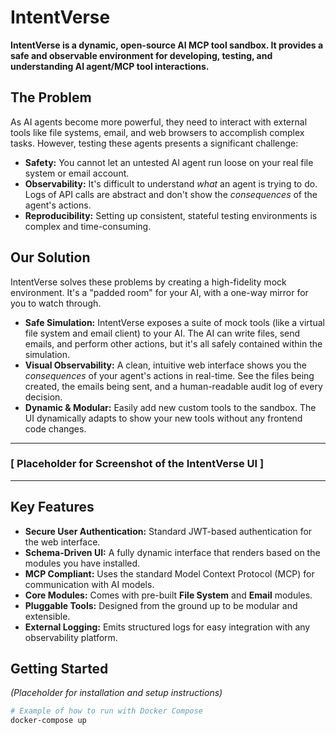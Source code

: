 # IntentVerse

**IntentVerse is a dynamic, open-source AI MCP tool sandbox. It provides a safe and observable environment for developing, testing, and understanding AI agent/MCP tool interactions.**

## The Problem

As AI agents become more powerful, they need to interact with external tools like file systems, email, and web browsers to accomplish complex tasks. However, testing these agents presents a significant challenge:

* **Safety:** You cannot let an untested AI agent run loose on your real file system or email account.
* **Observability:** It's difficult to understand *what* an agent is trying to do. Logs of API calls are abstract and don't show the *consequences* of the agent's actions.
* **Reproducibility:** Setting up consistent, stateful testing environments is complex and time-consuming.

## Our Solution

IntentVerse solves these problems by creating a high-fidelity mock environment. It's a "padded room" for your AI, with a one-way mirror for you to watch through.

* **Safe Simulation:** IntentVerse exposes a suite of mock tools (like a virtual file system and email client) to your AI. The AI can write files, send emails, and perform other actions, but it's all safely contained within the simulation.
* **Visual Observability:** A clean, intuitive web interface shows you the *consequences* of your agent's actions in real-time. See the files being created, the emails being sent, and a human-readable audit log of every decision.
* **Dynamic & Modular:** Easily add new custom tools to the sandbox. The UI dynamically adapts to show your new tools without any frontend code changes.

---

### [ Placeholder for Screenshot of the IntentVerse UI ]

---

## Key Features

* **Secure User Authentication:** Standard JWT-based authentication for the web interface.
* **Schema-Driven UI:** A fully dynamic interface that renders based on the modules you have installed.
* **MCP Compliant:** Uses the standard Model Context Protocol (MCP) for communication with AI models.
* **Core Modules:** Comes with pre-built **File System** and **Email** modules.
* **Pluggable Tools:** Designed from the ground up to be modular and extensible.
* **External Logging:** Emits structured logs for easy integration with any observability platform.

## Getting Started

*(Placeholder for installation and setup instructions)*

```bash
# Example of how to run with Docker Compose
docker-compose up
